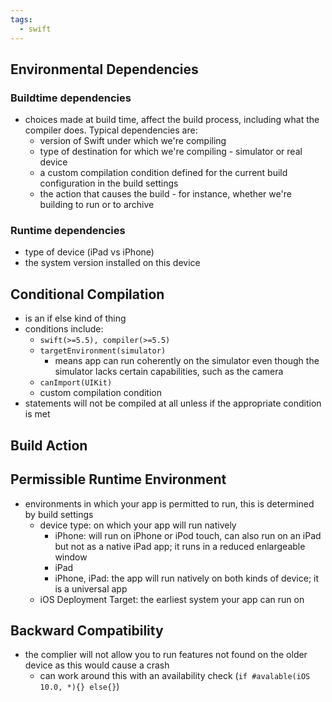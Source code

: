 ```yaml
---
tags:
  - swift
---
```

## Environmental Dependencies
### Buildtime dependencies
- choices made at build time, affect the build process, including what the compiler does. Typical dependencies are:
	- version of Swift under which we're compiling
	- type of destination for which we're compiling - simulator or real device
	- a custom compilation condition defined for the current build configuration in the build settings
	- the action that causes the build - for instance, whether we're building to run or to archive
### Runtime dependencies
- type of device (iPad vs iPhone)
- the system version installed on this device
## Conditional Compilation
- is an if else kind of thing
- conditions include:
	- `swift(>=5.5), compiler(>=5.5)`
	- `targetEnvironment(simulator)`
		- means app can run coherently on the simulator even though the simulator lacks certain capabilities, such as the camera
	- `canImport(UIKit)`
	- custom compilation condition
- statements will not be compiled at all unless if the appropriate condition is met
## Build Action
## Permissible Runtime Environment
- environments in which your app is permitted to run, this is determined by build settings
	- device type: on which your app will run natively
		- iPhone: will run on iPhone or iPod touch, can also run on an iPad but not as a native iPad app; it runs in a reduced enlargeable window
		- iPad
		- iPhone, iPad: the app will run natively on both kinds of device; it is a universal app
	- iOS Deployment Target: the earliest system your app can run on
## Backward Compatibility
 - the complier will not allow you to run features not found on the older device as this would cause a crash
	 - can work around this with an availability check (`if #avalable(iOS 10.0, *){} else{}`)